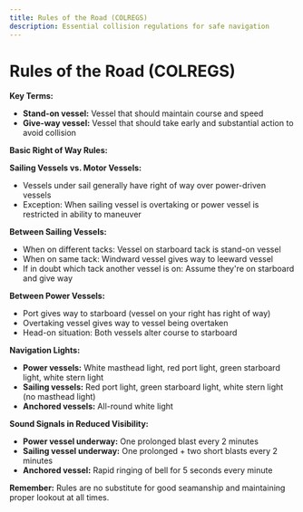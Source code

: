 ```yaml
---
title: Rules of the Road (COLREGS)
description: Essential collision regulations for safe navigation
---
```


# Rules of the Road (COLREGS)

**Key Terms:**
- **Stand-on vessel:** Vessel that should maintain course and speed
- **Give-way vessel:** Vessel that should take early and substantial action to avoid collision

**Basic Right of Way Rules:**

**Sailing Vessels vs. Motor Vessels:**
- Vessels under sail generally have right of way over power-driven vessels
- Exception: When sailing vessel is overtaking or power vessel is restricted in ability to maneuver

**Between Sailing Vessels:**
- When on different tacks: Vessel on starboard tack is stand-on vessel
- When on same tack: Windward vessel gives way to leeward vessel
- If in doubt which tack another vessel is on: Assume they're on starboard and give way

**Between Power Vessels:**
- Port gives way to starboard (vessel on your right has right of way)
- Overtaking vessel gives way to vessel being overtaken
- Head-on situation: Both vessels alter course to starboard

**Navigation Lights:**
- **Power vessels:** White masthead light, red port light, green starboard light, white stern light
- **Sailing vessels:** Red port light, green starboard light, white stern light (no masthead light)
- **Anchored vessels:** All-round white light

**Sound Signals in Reduced Visibility:**
- **Power vessel underway:** One prolonged blast every 2 minutes
- **Sailing vessel underway:** One prolonged + two short blasts every 2 minutes
- **Anchored vessel:** Rapid ringing of bell for 5 seconds every minute

**Remember:** Rules are no substitute for good seamanship and maintaining proper lookout at all times. 